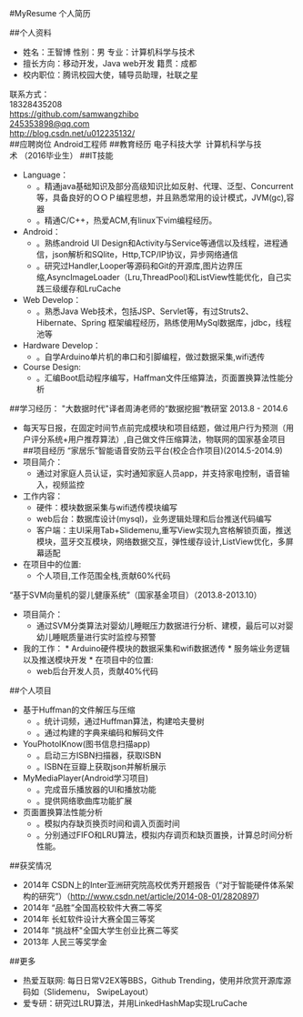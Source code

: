 #MyResume
个人简历

##个人资料
* 姓名：王智博     性别：男        专业：计算机科学与技术  
* 擅长方向：移动开发，Java web开发    籍贯：成都  
* 校内职位：腾讯校园大使，辅导员助理，社联之星  

联系方式：  
18328435208  
https://github.com/samwangzhibo  
245353898@qq.com  
http://blog.csdn.net/u012235132/     
##应聘岗位
	Android工程师
##教育经历
	电子科技大学  计算机科学与技术 （2016毕业生）
##IT技能
* Language：  	
	*  。精通java基础知识及部分高级知识比如反射、代理、泛型、Concurrent等，具备良好的ＯＯＰ编程思想，并且熟悉常用的设计模式，JVM(gc),容器	 	  
	*  。精通C/C++，热爱ACM,有linux下vim编程经历。  
* Android：    
     *  。熟练android UI Design和Activity与Service等通信以及线程，进程通信，json解析和SQlite，Http,TCP/IP协议，异步网络通信  
     *  。研究过Handler,Looper等源码和Git的开源库,图片边界压缩,AsyncImageLoader（Lru,ThreadPool)和ListView性能优化，自己实践三级缓存和LruCache  
* Web Develop：  
     *  。熟悉Java Web技术，包括JSP、Servlet等，有过Struts2、Hibernate、Spring	框架编程经历，熟练使用MySql数据库，jdbc，线程池等  
* Hardware Develop：  
     *  。自学Arduino单片机的串口和引脚编程，做过数据采集,wifi透传  
* Course Design:  
     *  。汇编Boot启动程序编写，Haffman文件压缩算法，页面置换算法性能分析
   
##学习经历：
"大数据时代"译者周涛老师的“数据挖掘“教研室   2013.8 - 2014.6
*  每天写日报，在固定时间节点前完成模块和项目结题，做过用户行为预测（用户评分系统+用户推荐算法）,自己做文件压缩算法，物联网的国家基金项目
##项目经历 
“家居乐”智能语音安防云平台(校企合作项目)(2014.5-2014.9)  
 * 项目简介：  
    *  通过对家庭人员认证，实时通知家庭人员app，并支持家电控制，语音输入，视频监控  
 * 工作内容：  
     *  硬件：模块数据采集与wifi透传模块编写  
     *  web后台：数据库设计(mysql)，业务逻辑处理和后台推送代码编写  
     *  客户端：主UI采用Tab+Slidemenu,重写View实现九宫格解锁页面，推送模块，蓝牙交互模块，网络数据交互，弹性缓存设计,ListView优化，多屏幕适配  
 * 在项目中的位置:   
      *  个人项目,工作范围全栈,贡献60%代码  


“基于SVM向量机的婴儿健康系统”（国家基金项目）（2013.8-2013.10）
 * 项目简介：
   *  通过SVM分类算法对婴幼儿睡眠压力数据进行分析、建模，最后可以对婴幼儿睡眠质量进行实时监控与预警
 * 我的工作：
       *  Arduino硬件模块的数据采集和wifi数据透传
       *  服务端业务逻辑以及推送模块开发
       *  在项目中的位置: 
    * web后台开发人员，贡献40%代码  

##个人项目  
* 基于Huffman的文件解压与压缩	
	*  。统计词频，通过Huffman算法，构建哈夫曼树
	*  。通过构建的字典来编码和解码文件
* YouPhotoIKnow(图书信息扫描app)	
	*  。启动三方ISBN扫描器，获取ISBN
	*  。ISBN在豆瓣上获取json并解析展示
* MyMediaPlayer(Android学习项目)	
	*  。完成音乐播放器的UI和播放功能
	*  。提供网络歌曲库功能扩展
* 页面置换算法性能分析	
	*  。模拟内存缺页换页时间和调入页面时间
 	*  。分别通过FIFO和LRU算法，模拟内存调页和缺页置换，计算总时间分析性能。

##获奖情况	
* 2014年   CSDN上的Inter亚洲研究院高校优秀开题报告（“对于智能硬件体系架构的研究”）（http://www.csdn.net/article/2014-08-01/2820897)  
* 2014年   “品胜”全国高校软件大赛二等奖  
* 2014年   长虹软件设计大赛全国三等奖  
* 2014年   "挑战杯"全国大学生创业比赛二等奖  
* 2013年   人民三等奖学金

##更多  
* 热爱互联网: 每日日常V2EX等BBS，Github Trending，使用并欣赏开源库源码如（Slidemenu， SwipeLayout）  
* 爱专研：研究过LRU算法，并用LinkedHashMap实现LruCache
